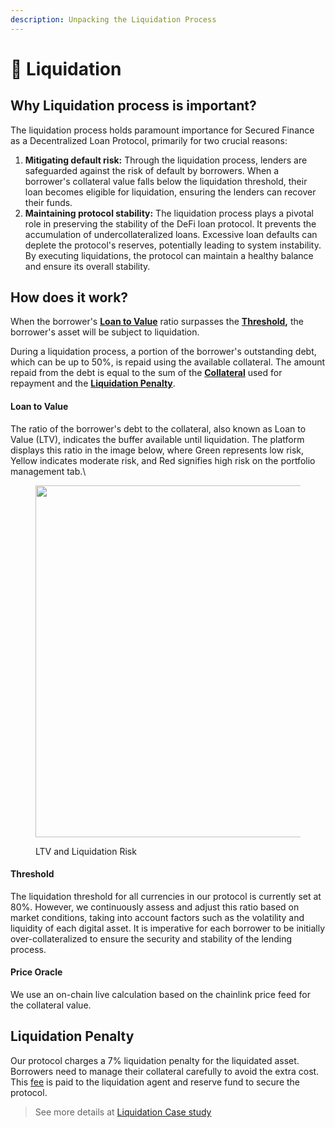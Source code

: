 ```yaml
---
description: Unpacking the Liquidation Process
---
```


# 🚰 Liquidation

## Why Liquidation process is important?

The liquidation process holds paramount importance for Secured Finance as a Decentralized Loan Protocol, primarily for two crucial reasons:

1. **Mitigating default risk:** Through the liquidation process, lenders are safeguarded against the risk of default by borrowers. When a borrower's collateral value falls below the liquidation threshold, their loan becomes eligible for liquidation, ensuring the lenders can recover their funds.
2. **Maintaining protocol stability:** The liquidation process plays a pivotal role in preserving the stability of the DeFi loan protocol. It prevents the accumulation of undercollateralized loans. Excessive loan defaults can deplete the protocol's reserves, potentially leading to system instability. By executing liquidations, the protocol can maintain a healthy balance and ensure its overall stability.

## How does it work?

When the borrower's [**Loan to Value**](./#loan-to-value) ratio surpasses the [**Threshold**](./#threshold)**,** the borrower's asset will be subject to liquidation.

During a liquidation process, a portion of the borrower's outstanding debt, which can be up to 50%, is repaid using the available collateral. The amount repaid from the debt is equal to the sum of the [**Collateral**](../../platform-navigation/portfolio/collateral-management.md) used for repayment and the [**Liquidation Penalty**](./#liquidation-penalty).

#### Loan to Value

The ratio of the borrower's debt to the collateral, also known as Loan to Value (LTV), indicates the buffer available until liquidation. The platform displays this ratio in the image below, where Green represents low risk, Yellow indicates moderate risk, and Red signifies high risk on the portfolio management tab.\


<figure><img src="../../../.gitbook/assets/risk-v2.gif" alt="" width="563"><figcaption><p>LTV and Liquidation Risk</p></figcaption></figure>

#### Threshold

The liquidation threshold for all currencies in our protocol is currently set at 80%. However, we continuously assess and adjust this ratio based on market conditions, taking into account factors such as the volatility and liquidity of each digital asset. It is imperative for each borrower to be initially over-collateralized to ensure the security and stability of the lending process.

#### Price Oracle

We use an on-chain live calculation based on the chainlink price feed for the collateral value.

## Liquidation Penalty

Our protocol charges a 7% liquidation penalty for the liquidated asset. Borrowers need to manage their collateral carefully to avoid the extra cost. This [fee](../../protocol-fees.md) is paid to the liquidation agent and reserve fund to secure the protocol.&#x20;

> See more details at [Liquidation Case study](case-study.md)

##
